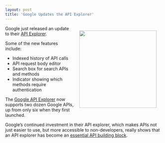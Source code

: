 ```yaml
---
layout: post
title: 'Google Updates the API Explorer'
---
```

<p><a title="Google API Explorer" href="https://developers.google.com/apis-explorer/"><img style="padding: 15px;" src="http://kinlane-productions.s3.amazonaws.com/google/Google-API-Explorer-v2.png" alt="" width="250" align="right" /></a></p>
<p>Google just released an update to their <a title="Google API Explorer" href="https://developers.google.com/apis-explorer/">API Explorer</a>.</p>
<p>Some of the new features include:</p>
<ul class="mainlist">
<li>Indexed history of API calls</li>
<li>API request body editor</li>
<li>Search box for search APIs and methods</li>
<li>Indicator showing which methods require authentication</li>
</ul>
<p>The <a title="Google API Explorer" href="https://developers.google.com/apis-explorer/">Google API Explorer</a> now supports two dozen Google APIs, up from only six when they first launched.</p>
<p>Google&rsquo;s continued investment in their API explorer, which makes APIs not just easier to use, but more accessible to non-developers, really shows that an API explorer has become an <a title="essential API building block" href="/2011/03/07/api-area-common-building-blocks/">essential API building block</a>.</p>